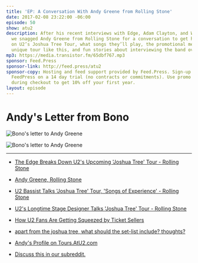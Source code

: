 ```yaml
---
title: 'EP: A Conversation With Andy Greene from Rolling Stone'
date: 2017-02-08 23:22:00 -06:00
episode: 50
show: atu2
description: After his recent interviews with Edge, Adam Clayton, and Willie Williams
  we snagged Andy Greene from Rolling Stone for a conversation to get his thoughts
  on U2’s Joshua Tree Tour, what songs they’ll play, the promotional method for a
  unique tour like this, and fun stories about interviewing the band over his career.
mp3: https://media.transistor.fm/65dbf767.mp3
sponsor: Feed.Press
sponsor-link: http://feed.press/atu2
sponsor-copy: Hosting and feed support provided by Feed.Press. Sign-up today and try
  FeedPress on a 14 day trial (no contracts or commitments). Use promo code * atu2*
  during checkout to get 10% off your first year.
layout: episode
---
```


# Andy's Letter from Bono

![Bono's letter to Andy Greene][1]

![Bono's letter to Andy Greene][2]

***

* [The Edge Breaks Down U2's Upcoming 'Joshua Tree' Tour - Rolling Stone][3]

* [Andy Greene, Rolling Stone][4]

* [U2 Bassist Talks 'Joshua Tree' Tour, 'Songs of Experience' - Rolling Stone][5]

* [U2's Longtime Stage Designer Talks 'Joshua Tree' Tour - Rolling Stone][6]

* [How U2 Fans Are Getting Squeezed by Ticket Sellers][7]

* [apart from the joshua tree, what should the set-list include? thoughts?][8]

* [Andy's Profile on Tours.AtU2.com][9]

* [Discuss this in our subreddit.][10]

[1]: http://d.pr/i/CK9b+
[2]: http://d.pr/i/14IKT+
[3]: http://www.rollingstone.com/music/features/the-edge-breaks-down-u2s-upcoming-joshua-tree-tour-w459473
[4]: http://www.rollingstone.com/contributor/andy-greene
[5]: http://www.rollingstone.com/music/features/u2-bassist-talks-joshua-tree-tour-songs-of-experience-w462451
[6]: http://www.rollingstone.com/music/features/u2s-longtime-stage-designer-talks-joshua-tree-tour-w462515
[7]: https://theringer.com/how-u2-fans-are-getting-squeezed-by-ticket-sellers-c049f88fabbd#.9va1abiww
[8]: http://forum.atu2.com/index.php/topic,30677.0.html
[9]: http://tours.atu2.com/profile/u2fan6161
[10]: https://www.reddit.com/r/Goodstuff_fm/comments/5svpqi/the_atu2_podcast_ep_a_conversation_with_andy/
